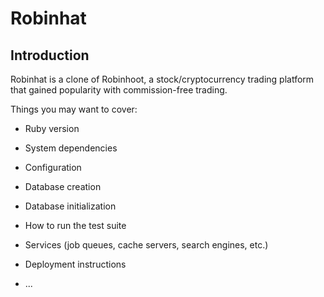 # Robinhat

Introduction
---
Robinhat is a clone of Robinhoot, a stock/cryptocurrency trading platform that gained popularity with commission-free trading.


Things you may want to cover:

* Ruby version

* System dependencies

* Configuration

* Database creation

* Database initialization

* How to run the test suite

* Services (job queues, cache servers, search engines, etc.)

* Deployment instructions

* ...
